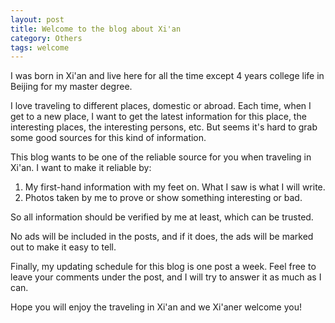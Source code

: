 ```yaml
---
layout: post
title: Welcome to the blog about Xi'an
category: Others
tags: welcome 
---
```


I was born in Xi\'an and live here for all the time except 4 years 
college life in Beijing for my master degree.

I love traveling to different places, domestic or abroad. Each time,
when I get to a new place, I want to get the latest information for this place,
the interesting places, the interesting persons, etc. But seems it\'s hard 
to grab some good sources for this kind of information.

This blog wants to be one of the reliable source for you when traveling in Xi\'an.
I want to make it reliable by:

1. My first-hand information with my feet on. What I saw is what I will write.
2. Photos taken by me to prove or show something interesting or bad.

So all information should be verified by me at least, which can be trusted.

No ads will be included in the posts, and if it does, the ads will be marked out
to make it easy to tell.

Finally, my updating schedule for this blog is one post a week. Feel free to leave 
your comments under the post, and I will try to answer it as much as I can.

Hope you will enjoy the traveling in Xi\'an and we Xi\'aner welcome you!

